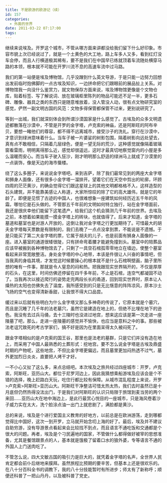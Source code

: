 ```yaml
---
title: 不是欧游的欧游记（续）
id: 157
categories:
  - 外面的世界
date: 2011-03-22 07:17:00
tags:
---
```


继续来说埃及。开罗这个城市，不管从哪方面来讲都没给我们留下什么好印象。市容市貌上次已经说过了，就是一个土黄色的大工地，路上车多人又多，看到红灯没车会停，而且人行横道极其稀有，要不是我们在中国早已练就顶着车流随处横穿马路的本领，根本就不可能在开罗川流不息的高速车流中过马路。

我们的第一站便是埃及博物馆，几乎没蹭到什么英文导游，于是只能一边努力回想出发前临时抱佛脚的一点古埃及知识，一边拼命把它们跟眼前的展品扯上关系。对博物馆我一向没什么鉴赏力，就文物保存方面来说，埃及博物馆更像是个文物仓库，贴着标签、写了解说词、放在玻璃柜里陈列的物品可能还不足一半，更多石碑、雕像、器具之类的东西只是随意堆放着，没人管没人动，很有点文物研究室的感觉，俨然一副文明古国的风范：文物多得保管都保管不过来，更别说研究了。

等到一出城，我们就深刻体会到所谓沙漠国家是什么感觉了。古埃及的众多文明遗迹都散落在沙漠中，不管是开罗的金字塔，卢克索的神庙，还是阿斯旺的阿布辛贝，要想一睹他们的尊容，都不得不远离城市，接受沙子的洗礼。穿行在沙漠中，才意识到绿洲意味着什么。当车子被一片婆娑的树影包围，隔着树影向远处望去，真有点不敢相信，只隔着几层绿色，便是一望无际的荒沙，这种感觉就像隔着玻璃窗看雷雨，明明离得那么近，感觉却很遥远，这时才最真切地察觉窗内的小屋是多么温暖而安心。而当车子驶入狂沙，刚才明明那么舒适的绿洲马上就成了沙漠里的一点装饰，像是天边的海市蜃楼。

绕了这么多圈子，来说说金字塔吧。来到吉萨，除了我们最常见到的两座大金字塔和狮身人面像，还有很多小金字塔一溜排开。望着它们在天空中剪出的轮廓，环顾四周的茫茫黄沙，的确会觉得它们跟这星球上的其他文明都格格不入，这样造型的石头建筑，并不能靠美感让人称道，大家所惊叹的除了它的高大雄伟，就是它的年龄了。即便是见惯了古迹的中国人，也很难想象一座建筑如何经历近五千年的风霜，哪怕它是石头做的。不管那五千年前的文明如何特立独行，站在金字塔面前，我还是很庆幸他们能留下这笔遗产，给我们这个机会猜测几千年前的世界。去埃及之前，本想着如果能摸一摸金字塔上的砖块，也就值得了。后来才知道，金字塔的墓道和墓室也是对游人开放的，这倒让我对金字塔之行更加期待了。可惜最大的胡夫金字塔每天票数是有限制的，我们去晚了一点点没拿到票，不能说是不遗憾。于是只能买了第二大金字塔的票，它属于胡夫的儿子，也是前面有狮身人面像的一座。进入墓室的通道很矮很陡，只有拼命弯着腰才能避免撞到头。墓室中的陪葬品应该早被搬到各种博物馆去了，只剩了一具空石棺孤零零地立在墙边，使整个墓室看起来非常宽敞整洁。身处金字塔的中心地带，本该是件很让人兴奋的事情吧，但当我真的身临其境，才发觉这时候要操心的根本就不是什么石棺啊壁画，脑子里所想的唯有一件事，那就是令人窒息的闷和热。把我跟现实世界隔开的，不仅是厚厚的石头，在这里，时间仿佛还停留在四千多年前，不止是石棺，连空气都凝固不动了。当我再次以接近爬行的姿势走完两段长长的甬道，回到现实世界时，原本让人燥热的太阳也仿佛失去了温度，我所感受到的只是无比惬意的阵阵凉风，原本沙土飞扬的空气也变得清新香甜，让我恨不得大口品尝。

缓过来以后就有些明白为什么金字塔又那么多神奇的传说了，它原本就是个墓穴，而且是沉睡了几千年的法老墓穴，虽然它是建造在地上的，但绝不比埋在地下的逊色。我没有去过兵马俑，去十三陵时也没进过地宫，想来这应该是第一次走进一座陵墓了吧，那么，走进一座陵墓的感觉并不愉快，也应当是意料之中的事。那些被法老诅咒致死的考古学家们，搞不好是因为在里面呆得太久被闷死了。

跟金字塔相似的是卢克索的国王谷，那里也是法老的墓群，只是它们并没有造在地上，而采用了中国人最熟悉的土葬形式：挖地宫。要不怎么说金字塔是古埃及鼎盛时期的产物呢，这些地宫，不但比金字塔更偏远，而且墓里更加闷热透不过气，墓外更加烈日炎炎，直要把人烤干才好。

一不小心又扯了这么多，来点总结吧。本次埃及之旅共经过四座城市：开罗，卢克索，阿斯旺，亚历山大。都位于尼罗河边上，因此我猜想乘船游埃及应该会是个不错的选择，晚上赶路白天玩，吃住行都比较有保障。从城市混乱程度上来说，开罗&gt;卢克索&gt;阿斯旺&gt;亚历山大。阿斯旺干净整洁可惜太热太热，我们去时虽然已是十月底但仍然热得没法出门，于是我们对阿斯旺的认识只局限于旅馆到麦当劳的两个来回&hellip;&hellip;亚历山大在地中海边上，是此行最赏心悦目的一座城市，只是海风卷着沙子威力实在太大，洗个脸涂点油一出门上就悲剧了，满脸都是黄沙。

总的来说，埃及是个进行爱国主义教育的好地方，以前总是在欧洲游荡，走到哪都觉得比中国好，这次一到开罗，立马就开始念叨上海的好了。最后，埃及并不建议自助穷游，没有导游景点看起来会比较找不到点，而且语言不通吃饭和交通都是个很大的问题。再者，埃及是个刁民遍地的国家，不管做什么都得做好被宰的思想准备，尤其是餐馆跟景点的人，基本就是饿极了留着口水的狼外婆，专等语言不通的外国人上门送肉吃了。

不管怎么说，四大文敏古国的吸引力是巨大的，就凭着金字塔的名声，全世界人民肯定都会前仆后继地来膜拜。虽然旅程比预期的要辛苦，但基本上还是很欢乐的。在八十分百科全书的调教下，我的八十分技能暂时有所进步；师太有了新称呼；顺便还科普了一把山丹丹，以及被科普了党史。
